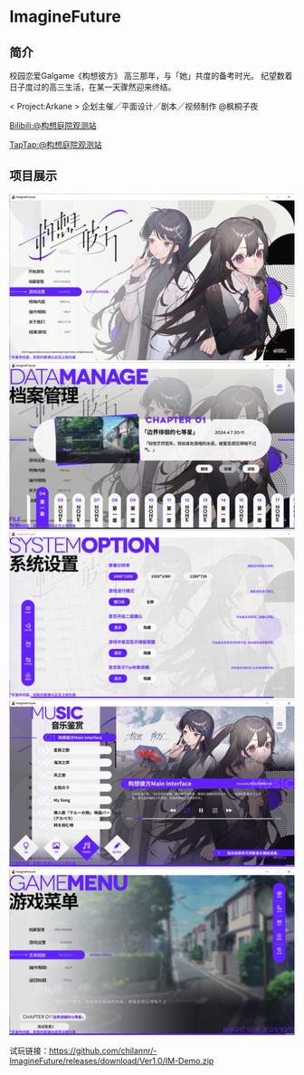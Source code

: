 # ImagineFuture
## 简介
校园恋爱Galgame《构想彼方》
高三那年，与「她」共度的备考时光。
纪望数着日子度过的高三生活，在某一天骤然迎来终结。


< Project:Arkane >
企划主催╱平面设计╱剧本╱视频制作 @枫桐子夜

[Bilibili:@构想庭院观测站](https://space.bilibili.com/386003428/ "@构想庭院观测站")

[TapTap:@构想庭院观测站](https://m.taptap.cn/app/%E6%9E%84%E6%83%B3%E5%BD%BC%E6%96%B9-241670?share_id=17f23c60a9c2&utm_medium=share&utm_source=copylink/ "@构想庭院观测站")

## 项目展示

![image_1](Images/image_2.png)
![image_1](Images/image_3.png)
![image_1](Images/image_4.png)
![image_1](Images/image_5.png)
![image_1](Images/image_6.png)


试玩链接：https://github.com/chilannr/-ImagineFuture/releases/download/Ver1.0/IM-Demo.zip


